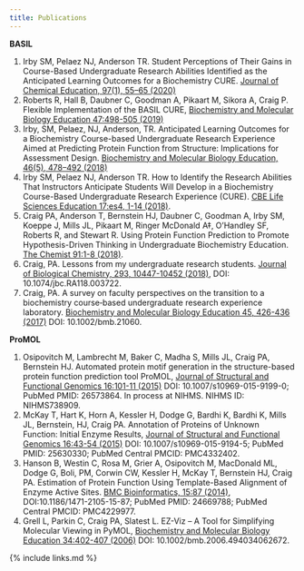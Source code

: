 ```yaml
---
title: Publications
---
```

**BASIL**
  1. Irby SM, Pelaez NJ, Anderson TR. Student Perceptions of Their Gains in Course-Based Undergraduate Research Abilities Identified as the Anticipated Learning Outcomes for a Biochemistry CURE. [Journal of Chemical Education, 97(1), 55–65 (2020)](https://doi.org/10.1021/acs.jchemed.9b00440) 
  1. Roberts R, Hall B, Daubner C, Goodman A, Pikaart M, Sikora A, Craig P. Flexible Implementation of the BASIL CURE, [Biochemistry and Molecular Biology Education 47:498-505 (2019)](https://doi.org/10.1002/bmb.21287)
  1. Irby, SM, Pelaez, NJ, Anderson, TR. Anticipated Learning Outcomes for a Biochemistry Course-based Undergraduate Research Experience Aimed at Predicting Protein Function from Structure: Implications for Assessment Design. [Biochemistry and Molecular Biology Education, 46(5), 478–492 (2018)](https://doi.org/10.1002/bmb.21173)
  1. Irby SM, Pelaez NJ, Anderson TR. How to Identify the Research Abilities That Instructors Anticipate Students Will Develop in a Biochemistry Course-Based Undergraduate Research Experience (CURE). [CBE Life Sciences Education 17:es4, 1-14 (2018)](https://www.lifescied.org/doi/full/10.1187/cbe.17-12-0250).
  1. Craig PA, Anderson T, Bernstein HJ, Daubner C, Goodman A, Irby SM, Koeppe J, Mills JL, Pikaart M, Ringer McDonald A‡, O’Handley SF, Roberts R, and Stewart R. Using Protein Function Prediction to Promote Hypothesis-Driven Thinking in Undergraduate Biochemistry Education. [The Chemist 91:1-8 (2018)](http://www.theaic.org/pub_thechemist_journals/Vol-91-No-1/Vol-91-No1-Article-1.html).
  1. Craig, PA. Lessons from my undergraduate research students. [Journal of Biological Chemistry, 293, 10447-10452 (2018)](http://www.jbc.org/content/293/27/10447.full), DOI: 10.1074/jbc.RA118.003722.
  1. Craig, PA. A survey on faculty perspectives on the transition to a biochemistry course‐based undergraduate research experience laboratory. [Biochemistry and Molecular Biology Education 45, 426-436 (2017)](https://iubmb.onlinelibrary.wiley.com/doi/full/10.1002/bmb.21060) DOI: 10.1002/bmb.21060.


**ProMOL**

  1. Osipovitch M, Lambrecht M, Baker C, Madha S, Mills JL, Craig PA, Bernstein HJ. Automated protein motif generation in the structure-based protein function prediction tool ProMOL, [Journal of Structural and Functional Genomics 16:101-11 (2015)](https://link.springer.com/article/10.1007%2Fs10969-015-9199-0) DOI: 10.1007/s10969-015-9199-0; PubMed PMID: 26573864. In process at NIHMS. NIHMS ID: NIHMS738909.
  1. McKay T, Hart K, Horn A, Kessler H, Dodge G, Bardhi K, Bardhi K, Mills JL, Bernstein, HJ, Craig PA. Annotation of Proteins of Unknown Function: Initial Enzyme Results, [Journal of Structural and Functional Genomics 16:43-54 (2015)](https://link.springer.com/article/10.1007%2Fs10969-015-9194-5) DOI: 10.1007/s10969-015-9194-5; PubMed PMID: 25630330; PubMed Central PMCID: PMC4332402.
  1. Hanson B, Westin C, Rosa M, Grier A, Osipovitch M, MacDonald ML, Dodge G, Boli, PM, Corwin CW, Kessler H, McKay T, Bernstein HJ, Craig PA. Estimation of Protein Function Using Template-Based Alignment of Enzyme Active Sites. [BMC Bioinformatics, 15:87 (2014)](https://bmcbioinformatics.biomedcentral.com/articles/10.1186/1471-2105-15-87), DOI:10.1186/1471-2105-15-87; PubMed PMID: 24669788; PubMed Central PMCID: PMC4229977.
  1. Grell L, Parkin C, Craig PA, Slatest L.  EZ-Viz – A Tool for Simplifying Molecular Viewing in PyMOL, [Biochemistry and Molecular Biology Education 34:402-407 (2006)](https://iubmb.onlinelibrary.wiley.com/doi/full/10.1002/bmb.2006.494034062672) DOI: 10.1002/bmb.2006.494034062672.

{% include links.md %}
